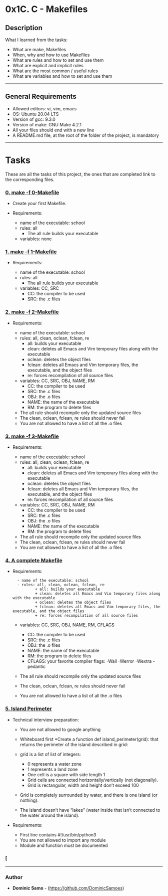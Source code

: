 # 0x1C. C - Makefiles

## Description

What I learned from the tasks:

* What are make, Makefiles
* When, why and how to use Makefiles
* What are rules and how to set and use them
* What are explicit and implicit rules
* What are the most common / useful rules
* What are variables and how to set and use them

---

## General Requirements
* Allowed editors: vi, vim, emacs
* OS: Ubuntu 20.04 LTS
* Version of gcc: 9.3.0
* Version of make: GNU Make 4.2.1
* All your files should end with a new line
* A README.md file, at the root of the folder of the project, is mandatory

---

# Tasks

These are all the tasks of this project, the ones that are completed link to the corresponding files.

### [0. make -f 0-Makefile](./0-Makefile)
* Create your first Makefile.

* Requirements:

	- name of the executable: school
	- rules: all
		+ The all rule builds your executable
	- variables: none

### [1. make -f 1-Makefile](./1-Makefile)
* Requirements:

	- name of the executable: school
	- rules: all
		+ The all rule builds your executable
	- variables: CC, SRC
		+ CC: the compiler to be used
		+ SRC: the .c files

### [2. make -f 2-Makefile](./2-Makefile)
* Requirements:

	- name of the executable: school
	- rules: all, clean, oclean, fclean, re
		+ all: builds your executable
		+ clean: deletes all Emacs and Vim temporary files along with the executable
		+ oclean: deletes the object files
		+ fclean: deletes all Emacs and Vim temporary files, the executable, and the object files
		+ re: forces recompilation of all source files
	- variables: CC, SRC, OBJ, NAME, RM
		+ CC: the compiler to be used
		+ SRC: the .c files
		+ OBJ: the .o files
		+ NAME: the name of the executable
		+ RM: the program to delete files
	- The all rule should recompile only the updated source files
	- The clean, oclean, fclean, re rules should never fail
	- You are not allowed to have a list of all the .o files


### [3. make -f 3-Makefile](./3-Makefile)
* Requirements:

	- name of the executable: school
	- rules: all, clean, oclean, fclean, re
		+ all: builds your executable
		+ clean: deletes all Emacs and Vim temporary files along with the executable
		+ oclean: deletes the object files
		+ fclean: deletes all Emacs and Vim temporary files, the executable, and the object files
		+ re: forces recompilation of all source files
	- variables: CC, SRC, OBJ, NAME, RM
		+ CC: the compiler to be used
		+ SRC: the .c files
		+ OBJ: the .o files
		+ NAME: the name of the executable
		+ RM: the program to delete files
	- The all rule should recompile only the updated source files
	- The clean, oclean, fclean, re rules should never fail
	- You are not allowed to have a list of all the .o files


### [4. A complete Makefile](./4-Makefile)
* Requirements:

        - name of the executable: school
        - rules: all, clean, oclean, fclean, re
                + all: builds your executable
                + clean: deletes all Emacs and Vim temporary files along with the executable
                + oclean: deletes the object files
                + fclean: deletes all Emacs and Vim temporary files, the executable, and the object files
                + re: forces recompilation of all source files
	- variables: CC, SRC, OBJ, NAME, RM, CFLAGS
		+ CC: the compiler to be used
		+ SRC: the .c files
		+ OBJ: the .o files
		+ NAME: the name of the executable
		+ RM: the program to delete files
		+ CFLAGS: your favorite compiler flags: -Wall -Werror -Wextra -pedantic
	- The all rule should recompile only the updated source files
	- The clean, oclean, fclean, re rules should never fail

	- You are not allowed to have a list of all the .o files


### [5. Island Perimeter](./5-island_perimeter.py)
* Technical interview preparation:

	- You are not allowed to google anything
	- Whiteboard first
*Create a function def island_perimeter(grid): that returns the perimeter of the island described in grid:

	- grid is a list of list of integers:
		+ 0 represents a water zone
		+ 1 represents a land zone
		+ One cell is a square with side length 1
		+ Grid cells are connected horizontally/vertically (not diagonally).
		+ Grid is rectangular, width and height don’t exceed 100
	- Grid is completely surrounded by water, and there is one island (or nothing).
	- The island doesn’t have “lakes” (water inside that isn’t connected to the water around the island).
* Requirements:

	- First line contains #!/usr/bin/python3
	- You are not allowed to import any module
	- Module and function must be documented

### [

---

### Author
* **Dominic Samo** - (https://github.com/DominicSamoes)
